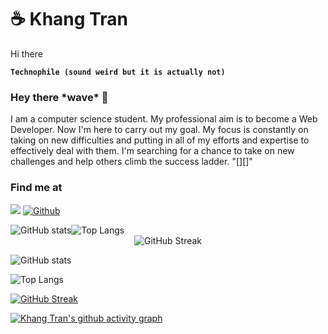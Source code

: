 # ☕ Khang Tran

Hi there

**`Technophile (sound weird but it is actually not) `**

### Hey there \*wave\* 👋

I am a computer science student. My professional aim is to become a Web Developer. Now I'm here to carry out my goal. My focus is constantly on taking on new difficulties and putting in all of my efforts and expertise to effectively deal with them. I'm searching for a chance to take on new challenges and help others climb the success ladder. "[][]"

### Find me at

<p align="center">

</p>

![](https://visitor-badge.laobi.icu/badge?page_id=KN2222.KN2222&left_color=red&right_color=green)
[![Github](https://img.shields.io/github/followers/KN2222?label=Follow&style=for-the-badge)](https://github.com/KN2222)


<div align="center">
  <div style="display: flex;">
    <img src="https://github-readme-stats.vercel.app/api?username=KN2222&show_icons=true&theme=tokyonight" alt="GitHub stats" style="vertical-align: top;" />
    <img src="https://github-readme-stats.vercel.app/api/top-langs/?username=KN2222&theme=tokyonight" alt="Top Langs" style="max-height: 195px; width: auto; object-fit: scale-down;"/>
  </div>
   <img src="https://streak-stats.demolab.com?user=KN2222&theme=tokyonight_duo&date_format=M%20j%5B%2C%20Y%5D&stroke=DCDFE4" alt="GitHub Streak"/>
</div>


![GitHub stats](https://github-readme-stats.vercel.app/api?username=KN2222&show_icons=true&theme=tokyonight)

![Top Langs](https://github-readme-stats.vercel.app/api/top-langs/?username=KN2222&theme=tokyonight)

[![GitHub Streak](https://streak-stats.demolab.com?user=KN2222&theme=tokyonight_duo&date_format=M%20j%5B%2C%20Y%5D&stroke=DCDFE4)](https://git.io/streak-stats)

[![Khang Tran's github activity graph](https://activity-graph.herokuapp.com/graph?username=KN2222)](https://github.com/KN2222)